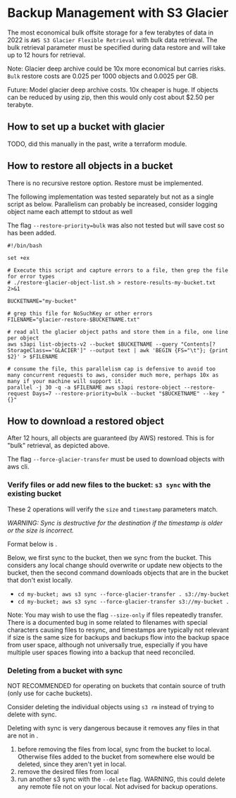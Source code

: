 # Backup Management with S3 Glacier

The most economical bulk offsite storage for a few terabytes of data in 2022 is `AWS S3 Glacier Flexible Retrieval` with bulk data retrieval. The bulk retrieval parameter must be specified during data restore and will take up to 12 hours for retrieval.

Note: Glacier deep archive could be 10x more economical but carries risks. `Bulk` restore costs are 0.025 per 1000 objects and 0.0025 per GB.

Future: Model glacier deep archive costs. 10x cheaper is huge. If objects can be reduced by using zip, then this would only cost about $2.50 per terabyte.


## How to set up a bucket with glacier

TODO, did this manually in the past, write a terraform module.



## How to restore all objects in a bucket

There is no recursive restore option. Restore must be implemented.

The following implementation was tested separately but not as a single script as below. Parallelism can probably be increased, consider logging object name each attempt to stdout as well

The flag `--restore-priority=bulk` was also not tested but will save cost so has been added.

```
#!/bin/bash

set +ex

# Execute this script and capture errors to a file, then grep the file for error types
# ./restore-glacier-object-list.sh > restore-results-my-bucket.txt 2>&1

BUCKETNAME="my-bucket"

# grep this file for NoSuchKey or other errors
FILENAME="glacier-restore-$BUCKETNAME.txt"

# read all the glacier object paths and store them in a file, one line per object
aws s3api list-objects-v2 --bucket $BUCKETNAME --query "Contents[?StorageClass=='GLACIER']" --output text | awk 'BEGIN {FS="\t"}; {print $2}' > $FILENAME

# consume the file, this parallelism cap is defensive to avoid too many concurrent requests to aws, consider much more, perhaps 10x as many if your machine will support it.
parallel -j 30 -q -a $FILENAME aws s3api restore-object --restore-request Days=7 --restore-priority=bulk --bucket "$BUCKETNAME" --key "{}"
```

## How to download a restored object

After 12 hours, all objects are guaranteed (by AWS) restored. This is for "bulk" retrieval, as depicted above.

The flag `--force-glacier-transfer` must be used to download objects with aws cli.


### Verify files or add new files to the bucket: `s3 sync` with the existing bucket

These 2 operations will verify the `size` and `timestamp` parameters match.

*WARNING: Sync is destructive for the destination if the timestamp is older or the size is incorrect.*

Format below is <source> <destination>.

Below, we first sync to the bucket, then we sync from the bucket. This considers any local change should overwrite or update new objects to the bucket, then the second command downloads objects that are in the bucket that don't exist locally.

- `cd my-bucket; aws s3 sync --force-glacier-transfer . s3://my-bucket`
- `cd my-bucket; aws s3 sync --force-glacier-transfer s3://my-bucket .`

Note: You may wish to use the flag `--size-only` if files repeatedly transfer. There is a documented bug in some related to filenames with special characters causing files to resync, and timestamps are typically not relevant if size is the same size for backups and backups flow into the backup space from user space, although not universally true, especially if you have multiple user spaces flowing into a backup that need reconciled.


### Deleting from a bucket with sync

NOT RECOMMENDED for operating on buckets that contain source of truth (only use for cache buckets).

Consider deleting the individual objects using `s3 rm` instead of trying to delete with sync.

Deleting with sync is very dangerous because it removes any files in <destination> that are not in <source>.

1. before removing the files from local, sync from the bucket to local. Otherwise files added to the bucket from somewhere else would be deleted, since they aren't yet in local.
2. remove the desired files from local
3. run another s3 sync with the `--delete` flag. WARNING, this could delete any remote file not on your local. Not advised for backup operations.

